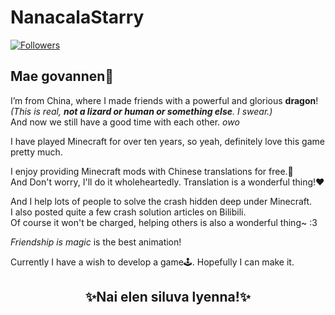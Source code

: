 # NanacalaStarry
[![Followers](https://bilistats.lonelyion.com/followers?uid=262366744 "Bilibili Fans")](https://space.bilibili.com/262366744)

## Mae govannen👋

I’m from China, where I made friends with a powerful and glorious **dragon**! _(This is real, **not a lizard or human or something else**. I swear.)_  
And now we still have a good time with each other. *owo*

I have played Minecraft for over ten years, so yeah, definitely love this game pretty much.  

I enjoy providing Minecraft mods with Chinese translations for free.📜  
And Don't worry, I'll do it wholeheartedly. Translation is a wonderful thing!❤️

And I help lots of people to solve the crash hidden deep under Minecraft.   
I also posted quite a few crash solution articles on Bilibili.  
Of course it won't be charged, helping others is also a wonderful thing~ :3

_Friendship is magic_ is the best animation!  

Currently I have a wish to develop a game🕹️. Hopefully I can make it.  

## <center>✨Nai elen siluva lyenna!✨</center>
